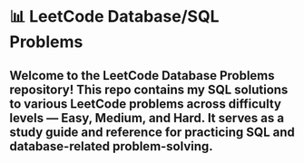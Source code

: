 # 📊 LeetCode Database/SQL Problems
Welcome to the LeetCode Database Problems repository! This repo contains my SQL solutions to various
LeetCode problems across difficulty levels — Easy, Medium, and Hard. It serves as a study guide and 
reference for practicing SQL and database-related problem-solving.
--------------------------------
